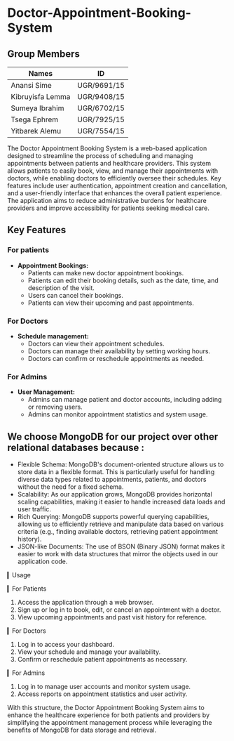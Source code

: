 # Doctor-Appointment-Booking-System

## Group Members

| Names                         |     ID      |
| ----------------------------- | ----------- |
| Anansi Sime                   | UGR/9691/15 |
| Kibruyisfa Lemma              | UGR/9408/15 |
| Sumeya Ibrahim                | UGR/6702/15 |
| Tsega Ephrem                  | UGR/7925/15 |
| Yitbarek Alemu                | UGR/7554/15 |

The Doctor Appointment Booking System is a web-based application designed to streamline the process of scheduling and managing appointments between patients and healthcare providers. This system allows patients to easily book, view, and manage their appointments with doctors, while enabling doctors to efficiently oversee their schedules. Key features include user authentication, appointment creation and cancellation, and a user-friendly interface that enhances the overall patient experience. The application aims to reduce administrative burdens for healthcare providers and improve accessibility for patients seeking medical care.

## Key Features

### For patients
- **Appointment Bookings:**
   - Patients can make new doctor appointment bookings.
   - Patients can edit their booking details, such as the date, time, and description of the visit.
   - Users can cancel their bookings.
   - Patients can view their upcoming and past appointments.

### For Doctors
- **Schedule management:**
   - Doctors can view their appointment schedules.
   - Doctors can manage their availability by setting working hours.
   - Doctors can confirm or reschedule appointments as needed.

### For Admins
- **User Management:**
   - Admins can manage patient and doctor accounts, including adding or removing users.
   - Admins can monitor appointment statistics and system usage.

  
## We choose MongoDB for our project over other relational databases because : 

  - Flexible Schema: MongoDB's document-oriented structure allows us to store data in a flexible format. This is particularly useful for handling diverse data types related to appointments,     patients, and doctors without the need for a fixed schema.
  - Scalability: As our application grows, MongoDB provides horizontal scaling capabilities, making it easier to handle increased data loads and user traffic.
  - Rich Querying: MongoDB supports powerful querying capabilities, allowing us to efficiently retrieve and manipulate data based on various criteria (e.g., finding available doctors, retrieving patient appointment history).
  - JSON-like Documents: The use of BSON (Binary JSON) format makes it easier to work with data structures that mirror the objects used in our application code.


▎Usage

▎For Patients
1. Access the application through a web browser.
2. Sign up or log in to book, edit, or cancel an appointment with a doctor.
3. View upcoming appointments and past visit history for reference.

▎For Doctors
1. Log in to access your dashboard.
2. View your schedule and manage your availability.
3. Confirm or reschedule patient appointments as necessary.

▎For Admins
1. Log in to manage user accounts and monitor system usage.
2. Access reports on appointment statistics and user activity.

With this structure, the Doctor Appointment Booking System aims to enhance the healthcare experience for both patients and providers by simplifying the appointment management process while leveraging the benefits of MongoDB for data storage and retrieval.
